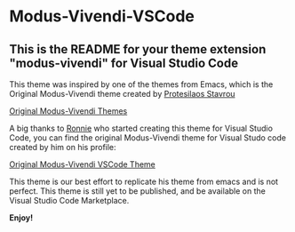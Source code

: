 # Modus-Vivendi-VSCode
## This is the README for your theme extension "modus-vivendi" for Visual Studio Code

This theme was inspired by one of the themes from Emacs, which is the Original Modus-Vivendi theme created by [Protesilaos Stavrou](https://github.com/protesilaos)

[Original Modus-Vivendi Themes](https://github.com/protesilaos/modus-themes/)

A big thanks to [Ronnie](https://github.com/ronniedroid) who started creating this theme for Visual Studio Code, you can find the original Modus-Vivendi theme for Visual Studo code created by him on his profile:

[Original Modus-Vivendi VSCode Theme](https://github.com/ronniedroid/modus-vivendi-vscode)

This theme is our best effort to replicate his theme from emacs and is not perfect. This theme is still yet to be published, and be available on the Visual Studio Code Marketplace.

**Enjoy!**